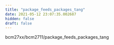 ```yaml
---
title: "package_feeds_packages_tang"
date: 2021-05-12 23:07:35.002687
hidden: false
draft: false
---
```


bcm27xx/bcm2711/package_feeds_packages_tang

